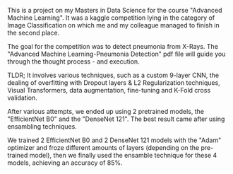 This is a project on my Masters in Data Science for the course "Advanced Machine Learning". It was a kaggle competition lying in the category of Image Classification on which me and my colleague managed to finish in the second place.

The goal for the competition was to detect pneumonia from X-Rays. The "Advanced Machine Learning-Pneumonia Detection" pdf file will guide you through the thought process - and execution.

TLDR; It involves various techniques, such as a custom 9-layer CNN, the dealing of overfitting with Dropout layers & L2 Regularization techniques, Visual Transformers, data augmentation, fine-tuning and K-Fold cross validation.

After various attempts, we ended up using 2 pretrained models, the "EfficientNet B0" and the "DenseNet 121". The best result came after using ensambling techniques.

We trained 2 EfficientNet B0 and 2 DenseNet 121 models with the "Adam" optimizer and froze different amounts of layers (depending on the pre-trained model), then we finally used the ensamble technique for these 4 models, achieving an accuracy of 85%.
